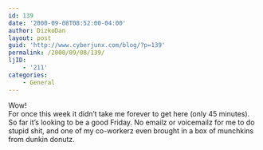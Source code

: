 ```yaml
---
id: 139
date: '2000-09-08T08:52:00-04:00'
author: DizkoDan
layout: post
guid: 'http://www.cyberjunx.com/blog/?p=139'
permalink: /2000/09/08/139/
ljID:
    - '211'
categories:
    - General
---
```


Wow!  
For once this week it didn’t take me forever to get here (only 45 minutes). So far it’s looking to be a good Friday. No emailz or voicemailz for me to do stupid shit, and one of my co-workerz even brought in a box of munchkins from dunkin donutz.